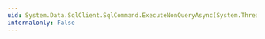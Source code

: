 ```yaml
---
uid: System.Data.SqlClient.SqlCommand.ExecuteNonQueryAsync(System.Threading.CancellationToken)
internalonly: False
---
```

